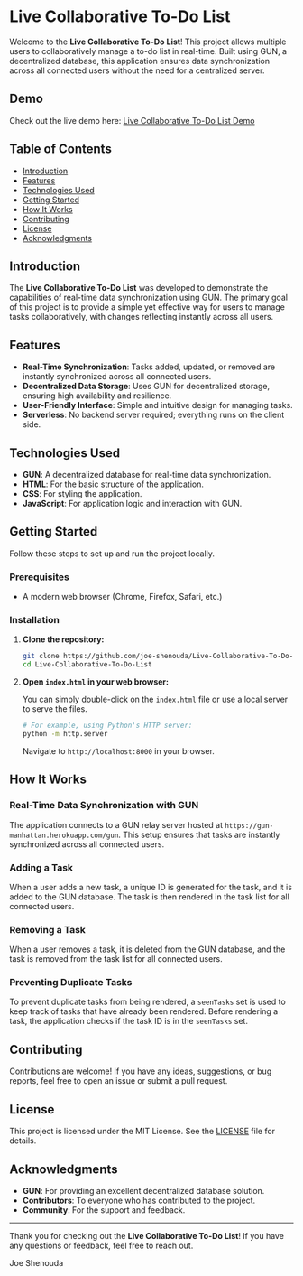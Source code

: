 # Live Collaborative To-Do List

Welcome to the **Live Collaborative To-Do List**! This project allows multiple users to collaboratively manage a to-do list in real-time. Built using GUN, a decentralized database, this application ensures data synchronization across all connected users without the need for a centralized server.

## Demo

Check out the live demo here: [Live Collaborative To-Do List Demo](https://joe-shenouda.github.io/Live-Collaborative-To-Do-List/)

## Table of Contents

- [Introduction](#introduction)
- [Features](#features)
- [Technologies Used](#technologies-used)
- [Getting Started](#getting-started)
- [How It Works](#how-it-works)
- [Contributing](#contributing)
- [License](#license)
- [Acknowledgments](#acknowledgments)

## Introduction

The **Live Collaborative To-Do List** was developed to demonstrate the capabilities of real-time data synchronization using GUN. The primary goal of this project is to provide a simple yet effective way for users to manage tasks collaboratively, with changes reflecting instantly across all users.

## Features

- **Real-Time Synchronization**: Tasks added, updated, or removed are instantly synchronized across all connected users.
- **Decentralized Data Storage**: Uses GUN for decentralized storage, ensuring high availability and resilience.
- **User-Friendly Interface**: Simple and intuitive design for managing tasks.
- **Serverless**: No backend server required; everything runs on the client side.

## Technologies Used

- **GUN**: A decentralized database for real-time data synchronization.
- **HTML**: For the basic structure of the application.
- **CSS**: For styling the application.
- **JavaScript**: For application logic and interaction with GUN.

## Getting Started

Follow these steps to set up and run the project locally.

### Prerequisites

- A modern web browser (Chrome, Firefox, Safari, etc.)

### Installation

1. **Clone the repository:**

   ```bash
   git clone https://github.com/joe-shenouda/Live-Collaborative-To-Do-List.git
   cd Live-Collaborative-To-Do-List
   ```

2. **Open `index.html` in your web browser:**

   You can simply double-click on the `index.html` file or use a local server to serve the files.

   ```bash
   # For example, using Python's HTTP server:
   python -m http.server
   ```

   Navigate to `http://localhost:8000` in your browser.

## How It Works

### Real-Time Data Synchronization with GUN

The application connects to a GUN relay server hosted at `https://gun-manhattan.herokuapp.com/gun`. This setup ensures that tasks are instantly synchronized across all connected users.

### Adding a Task

When a user adds a new task, a unique ID is generated for the task, and it is added to the GUN database. The task is then rendered in the task list for all connected users.

### Removing a Task

When a user removes a task, it is deleted from the GUN database, and the task is removed from the task list for all connected users.

### Preventing Duplicate Tasks

To prevent duplicate tasks from being rendered, a `seenTasks` set is used to keep track of tasks that have already been rendered. Before rendering a task, the application checks if the task ID is in the `seenTasks` set.

## Contributing

Contributions are welcome! If you have any ideas, suggestions, or bug reports, feel free to open an issue or submit a pull request.

## License

This project is licensed under the MIT License. See the [LICENSE](LICENSE) file for details.

## Acknowledgments

- **GUN**: For providing an excellent decentralized database solution.
- **Contributors**: To everyone who has contributed to the project.
- **Community**: For the support and feedback.

---

Thank you for checking out the **Live Collaborative To-Do List**! If you have any questions or feedback, feel free to reach out.

Joe Shenouda
